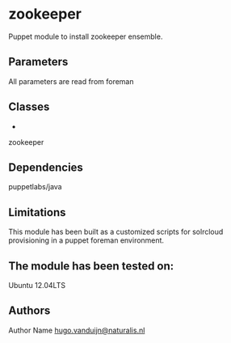 zookeeper
===================

Puppet module to install zookeeper ensemble. 


Parameters
-------------
All parameters are read from foreman

Classes
-------------
-
zookeeper

Dependencies
-------------
puppetlabs/java


Limitations
-------------
This module has been built as a customized scripts for solrcloud provisioning in a puppet foreman environment.

The module has been tested on:
- 
Ubuntu 12.04LTS

Authors
-------------
Author Name <hugo.vanduijn@naturalis.nl>

